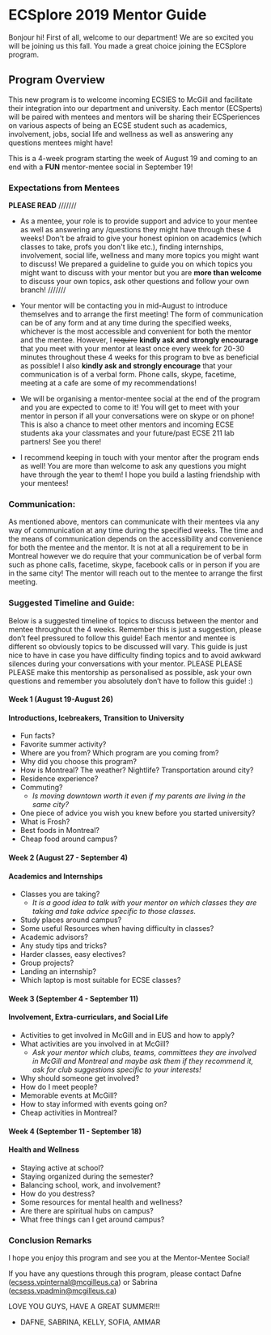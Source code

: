 # ECSplore 2019 Mentor Guide

Bonjour hi! First of all, welcome to our department! We are so excited you will be joining us this fall. You made a great choice joining the ECSplore program. 


## Program Overview
This new program is to welcome incoming ECSIES to McGill and facilitate their integration into our department and university. Each mentor (ECSperts) will be paired with mentees and mentors will be sharing their ECSperiences on various aspects of being an ECSE student such as academics, involvement, jobs, social life and wellness as well as answering any questions mentees might have!

This is a 4-week program starting the week of August 19 and coming to an end with a **FUN** mentor-mentee social in September 19! 

### Expectations from Mentees
**PLEASE READ**
///////
* As a mentee, your role is to provide support and advice to your mentee as well as answering any /questions they might have through these 4 weeks! Don't be afraid to give your honest opinion on academics (which classes to take, profs you don't like etc.), finding internships, involvement, social life, wellness and many more topics you might want to discuss! We prepared a guideline to guide you on which topics you might want to discuss with your mentor but you are **more than welcome** to discuss your own topics, ask other questions and follow your own branch!
///////
* Your mentor will be contacting you in mid-August to introduce themselves and to arrange the first meeting! The form of communication can be of any form and at any time during the specified weeks, whichever is the most accessible and convenient for both the mentor and the mentee. However, I ~~require~~ **kindly ask and strongly encourage** that you meet with your mentor at least once every week for 20-30 minutes throughout these 4 weeks for this program to bve as beneficial as possible! I also **kindly ask and strongly encourage** that your communication is of a verbal form. Phone calls, skype, facetime, meeting at a cafe are some of my recommendations! 

* We will be organising a mentor-mentee social at the end of the program and you are expected to come to it! You will get to meet with your mentor in person if all your conversations were on skype or on phone! This is also a chance to meet other mentors and incoming ECSE students aka your classmates and your future/past ECSE 211 lab partners! See you there! 

* I recommend keeping in touch with your mentor after the program ends as well! You are more than welcome to ask any questions you might have through the year to them! I hope you build a lasting friendship with your mentees!

### Communication: 
As mentioned above, mentors can communicate with their mentees via any way of communication at any time during the specified weeks. The time and the means of communication depends on the accessibility and convenience for both the mentee and the mentor. It is not at all a requirement to be in Montreal however we do require that your communication be of verbal form such as phone calls, facetime, skype, facebook calls or in person if you are in the same city! The mentor will reach out to the mentee to arrange the first meeting.

### Suggested Timeline and Guide: 
Below is a suggested timeline of topics to discuss between the mentor and mentee throughout the 4 weeks. Remember this is just a suggestion, please don’t feel pressured to follow this guide! Each mentor and mentee is different so obviously topics to be discussed will vary. This guide is just nice to have in case you have difficulty finding topics and to avoid awkward silences during your conversations with your mentor. PLEASE PLEASE PLEASE make this mentorship as personalised as possible, ask your own questions and remember you absolutely don’t have to follow this guide! :)


#### Week 1 (August 19-August 26)
#### Introductions, Icebreakers, Transition to University

* Fun facts? 
* Favorite summer activity? 
* Where are you from? Which program are you coming from?
* Why did you choose this program?
* How is Montreal? The weather? Nightlife? Transportation around city?
* Residence experience?
* Commuting? 
    * *Is moving downtown worth it even if my parents are living in the same city?* 
* One piece of advice you wish you knew before you started university?
* What is Frosh?
* Best foods in Montreal?
* Cheap food around campus?

#### Week 2 (August 27 - September 4)
#### Academics and Internships

* Classes you are taking? 
    * *It is a good idea to talk with your  mentor on which classes they are taking and take advice specific to those classes.*
* Study places around campus?
* Some useful Resources when having difficulty in classes? 
* Academic advisors? 
* Any study tips and tricks? 
* Harder classes, easy electives?
* Group projects? 
* Landing an internship? 
* Which laptop is most suitable for ECSE classes?


#### Week 3 (September 4 - September 11)
#### Involvement, Extra-curriculars, and Social Life

* Activities to get involved in McGill and in EUS and how to apply? 
* What activities are you involved in at McGill? 
    * *Ask your mentor which clubs, teams, committees they are involved in McGill and Montreal and maybe ask them if they recommend it, ask for club suggestions specific to your interests!*
* Why should someone get involved? 
* How do I meet people? 
* Memorable events at McGill? 
* How to stay informed with events going on?
* Cheap activities in Montreal?


#### Week 4 (September 11 - September 18)
#### Health and Wellness

* Staying active at school? 
* Staying organized during the semester? 
* Balancing school, work, and involvement?
* How do you destress? 
* Some resources for mental health and wellness?
* Are there are spiritual hubs on campus? 
* What free things can I get around campus? 


### Conclusion Remarks

I hope you enjoy this program and see you at the Mentor-Mentee Social!

If you have any questions through this program, please contact Dafne (ecsess.vpinternal@mcgilleus.ca) or Sabrina (ecsess.vpadmin@mcgilleus.ca)

LOVE YOU GUYS, HAVE A GREAT SUMMER!!!

- DAFNE, SABRINA, KELLY, SOFIA, AMMAR
